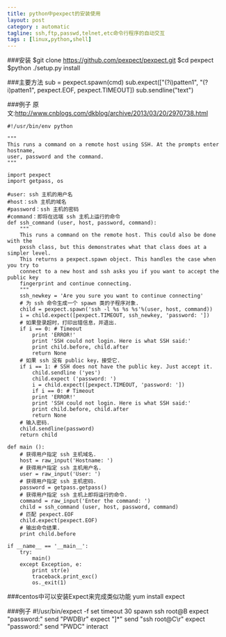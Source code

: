 ```yaml
---
title: python中pexpect的安装使用
layout: post
category : automatic
tagline: ssh,ftp,passwd,telnet,etc命令行程序的自动交互
tags : [linux,python,shell]
---
```

###安装 
	$git clone https://github.com/pexpect/pexpect.git
	$cd pexpect
	$python ./setup.py install

###主要方法
	sub = pexpect.spawn(cmd)
	sub.expect(["(?i)patten1", "(?i)patten1", pexpect.EOF, pexpect.TIMEOUT])
	sub.sendline("text")

###例子
原文:http://www.cnblogs.com/dkblog/archive/2013/03/20/2970738.html
	
	#!/usr/bin/env python

	"""
	This runs a command on a remote host using SSH. At the prompts enter hostname,
	user, password and the command.
	"""

	import pexpect
	import getpass, os

	#user: ssh 主机的用户名
	#host：ssh 主机的域名
	#password：ssh 主机的密码
	#command：即将在远端 ssh 主机上运行的命令
	def ssh_command (user, host, password, command):
	    """
	    This runs a command on the remote host. This could also be done with the
	    pxssh class, but this demonstrates what that class does at a simpler level.
	    This returns a pexpect.spawn object. This handles the case when you try to
	    connect to a new host and ssh asks you if you want to accept the public key
	    fingerprint and continue connecting.
	    """
	    ssh_newkey = 'Are you sure you want to continue connecting'
	    # 为 ssh 命令生成一个 spawn 类的子程序对象.
	    child = pexpect.spawn('ssh -l %s %s %s'%(user, host, command))
	    i = child.expect([pexpect.TIMEOUT, ssh_newkey, 'password: '])
	    # 如果登录超时，打印出错信息，并退出.
	    if i == 0: # Timeout
	        print 'ERROR!'
	        print 'SSH could not login. Here is what SSH said:'
	        print child.before, child.after
	        return None
	    # 如果 ssh 没有 public key，接受它.
	    if i == 1: # SSH does not have the public key. Just accept it.
	        child.sendline ('yes')
	        child.expect ('password: ')
	        i = child.expect([pexpect.TIMEOUT, 'password: '])
	        if i == 0: # Timeout
	        print 'ERROR!'
	        print 'SSH could not login. Here is what SSH said:'
	        print child.before, child.after
	        return None
	    # 输入密码.
	    child.sendline(password)
	    return child

	def main ():
	    # 获得用户指定 ssh 主机域名.
	    host = raw_input('Hostname: ')
	    # 获得用户指定 ssh 主机用户名.
	    user = raw_input('User: ')
	    # 获得用户指定 ssh 主机密码.
	    password = getpass.getpass()
	    # 获得用户指定 ssh 主机上即将运行的命令.
	    command = raw_input('Enter the command: ')
	    child = ssh_command (user, host, password, command)
	    # 匹配 pexpect.EOF
	    child.expect(pexpect.EOF)
	    # 输出命令结果.
	    print child.before

	if __name__ == '__main__':
	    try:
	        main()
	    except Exception, e:
	        print str(e)
	        traceback.print_exc()
	        os._exit(1) 

###centos中可以安装Expect来完成类似功能
	yum install expect

###例子
	#!/usr/bin/expect -f
	set timeout 30
	spawn ssh root@B
	expect "password:"
	send "PWDB\r"
	expect "]*"
	send "ssh root@C\r"
	expect "password:"
	send "PWDC"
	interact 